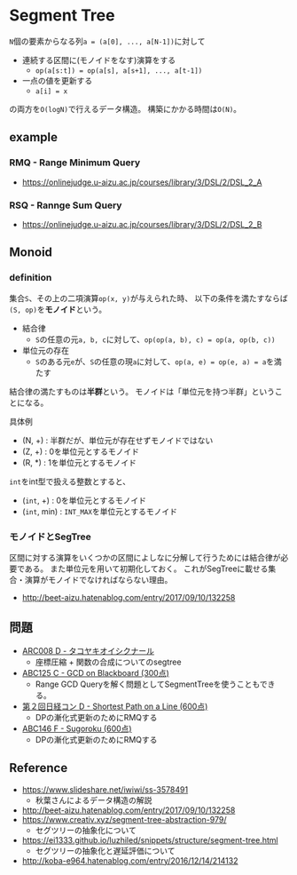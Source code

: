 # Segment Tree
`N`個の要素からなる列`a = (a[0], ..., a[N-1])`に対して

* 連続する区間に(モノイドをなす)演算をする
  - `op(a[s:t]) = op(a[s], a[s+1], ..., a[t-1])`
* 一点の値を更新する
  - `a[i] = x`

の両方を`O(logN)`で行えるデータ構造。
構築にかかる時間は`O(N)`。

## example
### RMQ - Range Minimum Query
* https://onlinejudge.u-aizu.ac.jp/courses/library/3/DSL/2/DSL_2_A

### RSQ - Rannge Sum Query
* https://onlinejudge.u-aizu.ac.jp/courses/library/3/DSL/2/DSL_2_B

## Monoid
### definition
集合`S`、その上の二項演算`op(x, y)`が与えられた時、
以下の条件を満たすならば`(S, op)`を**モノイド**という。
* 結合律
  - `S`の任意の元`a, b, c`に対して、`op(op(a, b), c) = op(a, op(b, c))`
* 単位元の存在
  - `S`のある元`e`が、`S`の任意の現`a`に対して、`op(a, e) = op(e, a) = a`を満たす

結合律の満たすものは**半群**という。
モノイドは「単位元を持つ半群」ということになる。

具体例
* (N, +) : 半群だが、単位元が存在せずモノイドではない
* (Z, +) : 0を単位元とするモノイド
* (R, \*) : 1を単位元とするモノイド

`int`をint型で扱える整数とすると、
* (`int`, +) : 0を単位元とするモノイド
* (`int`, min) : `INT_MAX`を単位元とするモノイド



### モノイドとSegTree
区間に対する演算をいくつかの区間によしなに分解して行うためには結合律が必要である。
また単位元を用いて初期化しておく。
これがSegTreeに載せる集合・演算がモノイドでなければならない理由。
* http://beet-aizu.hatenablog.com/entry/2017/09/10/132258


## 問題
* [ARC008 D - タコヤキオイシクナール]( https://atcoder.jp/contests/arc008/tasks/arc008_4 )
    * 座標圧縮 + 関数の合成についてのsegtree
*  [ABC125 C - GCD on Blackboard (300点)]( https://atcoder.jp/contests/abc125/tasks/abc125_c )
    * Range GCD Queryを解く問題としてSegmentTreeを使うこともできる。
* [第２回日経コン D - Shortest Path on a Line (600点)]( https://atcoder.jp/contests/nikkei2019-2-qual/tasks/nikkei2019_2_qual_d )
    * DPの漸化式更新のためにRMQする
* [ABC146 F - Sugoroku (600点)]( https://atcoder.jp/contests/abc146/tasks/abc146_f )
    * DPの漸化式更新のためにRMQする



## Reference
* https://www.slideshare.net/iwiwi/ss-3578491
  - 秋葉さんによるデータ構造の解説
* http://beet-aizu.hatenablog.com/entry/2017/09/10/132258
* https://www.creativ.xyz/segment-tree-abstraction-979/
  - セグツリーの抽象化について
* https://ei1333.github.io/luzhiled/snippets/structure/segment-tree.html
  - セグツリーの抽象化と遅延評価について
* http://koba-e964.hatenablog.com/entry/2016/12/14/214132
